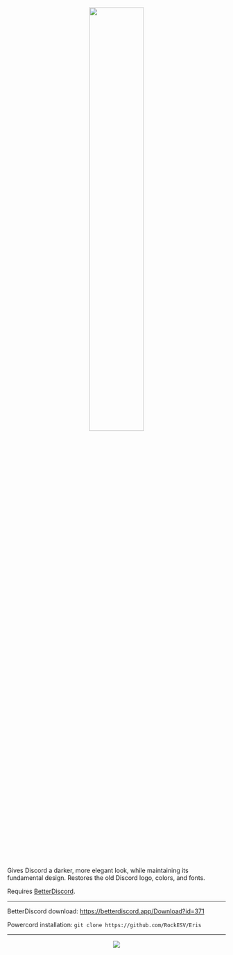 # <p align="center"><img src="https://github.com/RockESV/Eris/blob/main/assets/eris-logo-blurple.svg" width="50%" height="50%"></p>

Gives Discord a darker, more elegant look, while maintaining its fundamental design. Restores the old Discord logo, colors, and fonts.

Requires [BetterDiscord](https://betterdiscord.app/).

- - -
BetterDiscord download: https://betterdiscord.app/Download?id=371

Powercord installation: `git clone https://github.com/RockESV/Eris`
- - -
<p align="center"><img src="https://i.imgur.com/aN6XufW.png"></p>
